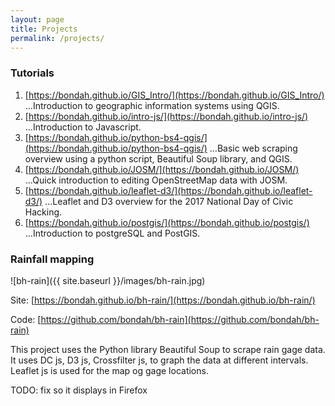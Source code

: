 ```yaml
---
layout: page
title: Projects
permalink: /projects/
---
```


### Tutorials
1. [https://bondah.github.io/GIS_Intro/](https://bondah.github.io/GIS_Intro/)
...Introduction to geographic information systems using QGIS.
2. [https://bondah.github.io/intro-js/](https://bondah.github.io/intro-js/)
...Introduction to Javascript.
3. [https://bondah.github.io/python-bs4-qgis/](https://bondah.github.io/python-bs4-qgis/)
...Basic web scraping overview using a python script, Beautiful Soup library, and QGIS.
4. [https://bondah.github.io/JOSM/](https://bondah.github.io/JOSM/)
...Quick introduction to editing OpenStreetMap data with JOSM.
5. [https://bondah.github.io/leaflet-d3/](https://bondah.github.io/leaflet-d3/)
...Leaflet and D3 overview for the 2017 National Day of Civic Hacking.
6. [https://bondah.github.io/postgis/](https://bondah.github.io/postgis/)
...Introduction to postgreSQL and PostGIS.

### Rainfall mapping

![bh-rain]({{ site.baseurl }}/images/bh-rain.jpg)

Site: [https://bondah.github.io/bh-rain/](https://bondah.github.io/bh-rain/)

Code: [https://github.com/bondah/bh-rain](https://github.com/bondah/bh-rain)

This project uses the Python library Beautiful Soup to scrape rain gage data. It uses DC js, D3 js, Crossfilter js, to graph the data at different intervals. Leaflet js is used for the map og gage locations.

TODO: fix so it displays in Firefox

### 
